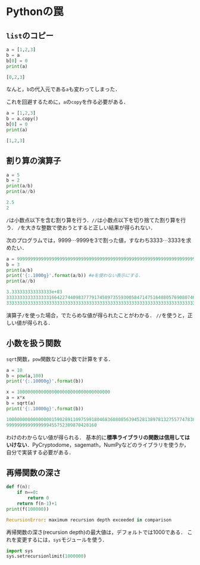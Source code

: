 # Pythonの罠

## `list`のコピー

```python
a = [1,2,3]
b = a
b[0] = 0
print(a)
```
```python
[0,2,3]
```
なんと，`b`の代入元である`a`も変わってしまった．

これを回避するために，`a`の`copy`を作る必要がある．

```python
a = [1,2,3]
b = a.copy()
b[0] = 0
print(a)
```
```python
[1,2,3]
```
## 割り算の演算子

```python
a = 5
b = 2
print(a/b)
print(a//b)
```
```python
2.5
2
```
`/`は小数点以下を含む割り算を行う．`//`は小数点以下を切り捨てた割り算を行う．
`/`を大きな整数で使おうとすると正しい結果が得られない．

次のプログラムでは，$9999\cdots9999$を$3$で割った値，すなわち$3333\cdots3333$を求めたい．
```python
a = 999999999999999999999999999999999999999999999999999999999999999999999999999999999999
b = 3
print(a/b)
print('{:.1000g}'.format(a/b)) #eを使わない表示にする．
print(a//b)
```
```python
3.333333333333333e+83
333333333333333316642274409837779174589735593005847147516488057690807469867494539264
333333333333333333333333333333333333333333333333333333333333333333333333333333333333
```
演算子`/`を使った場合，でたらめな値が得られたことがわかる．
`//`を使うと，正しい値が得られる．

## 小数を扱う関数
`sqrt`関数，`pow`関数などは小数で計算をする．
```python
a = 10
b = pow(a,100)
print('{:.10000g}'.format(b))

x = 10000000000000000000000000000000000
a = x*x
b = sqrt(a)
print('{:.10000g}'.format(b))
```
```python
10000000000000000159028911097599180468360808563945281389781327557747838772170381060813469985856815104
9999999999999999455752309870428160
```
わけのわからない値が得られる．
基本的に**標準ライブラリの関数は信用してはいけない**．PyCryptodome，sagemath，NumPyなどのライブラリを使うか，自分で実装する必要がある．

## 再帰関数の深さ

```python
def f(n):
    if n==0:
        return 0
    return f(n-1)+1
print(f(100000))
```
```python
RecursionError: maximum recursion depth exceeded in comparison
```
再帰関数の深さ(recursion depth)の最大値は，デフォルトでは$1000$である．
これを変更するには，`sys`モジュールを使う．
```python
import sys
sys.setrecursionlimit(1000000)
```
